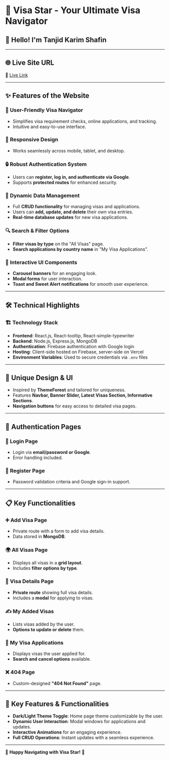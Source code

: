 # 🌻 Visa Star - Your Ultimate Visa Navigator

## 👋 Hello! I'm **Tanjid Karim Shafin**
---

## 🌐 Live Site URL
🔗 [Live Link](https://visa-ed59d.web.app/)

---

## ✨ Features of the Website

### 🛂 **User-Friendly Visa Navigator**
- Simplifies visa requirement checks, online applications, and tracking.
- Intuitive and easy-to-use interface.

### 📱 **Responsive Design**
- Works seamlessly across mobile, tablet, and desktop.

### 🔒 **Robust Authentication System**
- Users can **register, log in, and authenticate via Google**.
- Supports **protected routes** for enhanced security.

### 🔄 **Dynamic Data Management**
- Full **CRUD functionality** for managing visas and applications.
- Users can **add, update, and delete** their own visa entries.
- **Real-time database updates** for new visa applications.

### 🔍 **Search & Filter Options**
- **Filter visas by type** on the "All Visas" page.
- **Search applications by country name** in "My Visa Applications".

### 🎨 **Interactive UI Components**
- **Carousel banners** for an engaging look.
- **Modal forms** for user interaction.
- **Toast and Sweet Alert notifications** for smooth user experience.

---

## 🛠️ **Technical Highlights**

### 🏗 **Technology Stack**
- **Frontend**: React.js, React-tooltip, React-simple-typewriter
- **Backend**: Node.js, Express.js, MongoDB
- **Authentication**: Firebase authentication with Google login
- **Hosting**: Client-side hosted on Firebase, server-side on Vercel
- **Environment Variables**: Used to secure credentials via `.env` files

---

## 🎨 **Unique Design & UI**
- Inspired by **ThemeForest** and tailored for uniqueness.
- Features **Navbar, Banner Slider, Latest Visas Section, Informative Sections**.
- **Navigation buttons** for easy access to detailed visa pages.

---

## 🔑 **Authentication Pages**
### 🔐 **Login Page**
- Login via **email/password or Google**.
- Error handling included.

### 📝 **Register Page**
- Password validation criteria and Google sign-in support.

---

## 📋 **Key Functionalities**

### ➕ **Add Visa Page**
- Private route with a form to add visa details.
- Data stored in **MongoDB**.

### 🌍 **All Visas Page**
- Displays all visas in a **grid layout**.
- Includes **filter options by type**.

### 📄 **Visa Details Page**
- **Private route** showing full visa details.
- Includes a **modal** for applying to visas.

### ✍ **My Added Visas**
- Lists visas added by the user.
- **Options to update or delete** them.

### 📑 **My Visa Applications**
- Displays visas the user applied for.
- **Search and cancel options** available.

### ❌ **404 Page**
- Custom-designed **"404 Not Found"** page.

---

## 🌙 **Key Features & Functionalities**
- **Dark/Light Theme Toggle**: Home page theme customizable by the user.
- **Dynamic User Interaction**: Modal windows for applications and updates.
- **Interactive Animations** for an engaging experience.
- **Full CRUD Operations**: Instant updates with a seamless experience.

---

🚀 **Happy Navigating with Visa Star!** 🌟